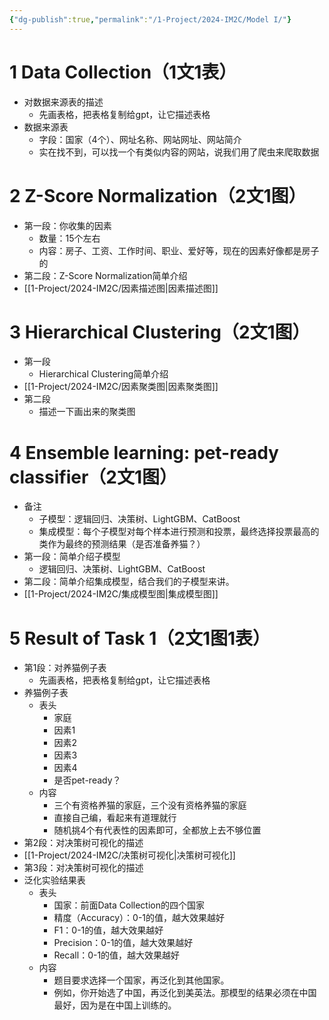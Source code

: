 ```yaml
---
{"dg-publish":true,"permalink":"/1-Project/2024-IM2C/Model I/"}
---
```


# 1 Data Collection（1文1表）
- 对数据来源表的描述
	- 先画表格，把表格复制给gpt，让它描述表格
- 数据来源表
	- 字段：国家（4个）、网址名称、网站网址、网站简介
	- 实在找不到，可以找一个有类似内容的网站，说我们用了爬虫来爬取数据
# 2 Z-Score Normalization（2文1图）
- 第一段：你收集的因素
	- 数量：15个左右
	- 内容：房子、工资、工作时间、职业、爱好等，现在的因素好像都是房子的
- 第二段：Z-Score Normalization简单介绍
- [[1-Project/2024-IM2C/因素描述图\|因素描述图]]
# 3 Hierarchical Clustering（2文1图）
- 第一段
	- Hierarchical Clustering简单介绍
- [[1-Project/2024-IM2C/因素聚类图\|因素聚类图]]
- 第二段
	- 描述一下画出来的聚类图
# 4 Ensemble learning: pet-ready classifier（2文1图）
- 备注
	- 子模型：逻辑回归、决策树、LightGBM、CatBoost
	- 集成模型：每个子模型对每个样本进行预测和投票，最终选择投票最高的类作为最终的预测结果（是否准备养猫？）
- 第一段：简单介绍子模型
	- 逻辑回归、决策树、LightGBM、CatBoost
- 第二段：简单介绍集成模型，结合我们的子模型来讲。
- [[1-Project/2024-IM2C/集成模型图\|集成模型图]]
# 5 Result of Task 1（2文1图1表）
- 第1段：对养猫例子表
	- 先画表格，把表格复制给gpt，让它描述表格
- 养猫例子表
	- 表头
		- 家庭
		- 因素1
		- 因素2
		- 因素3
		- 因素4
		- 是否pet-ready？
	- 内容
		- 三个有资格养猫的家庭，三个没有资格养猫的家庭
		- 直接自己编，看起来有道理就行
		- 随机挑4个有代表性的因素即可，全都放上去不够位置
- 第2段：对决策树可视化的描述
- [[1-Project/2024-IM2C/决策树可视化\|决策树可视化]]
- 第3段：对决策树可视化的描述
- 泛化实验结果表
	- 表头
		- 国家：前面Data Collection的四个国家
		- 精度（Accuracy）：0-1的值，越大效果越好
		- F1：0-1的值，越大效果越好
		- Precision：0-1的值，越大效果越好
		- Recall：0-1的值，越大效果越好
	- 内容
		- 题目要求选择一个国家，再泛化到其他国家。
		- 例如，你开始选了中国，再泛化到美英法。那模型的结果必须在中国最好，因为是在中国上训练的。